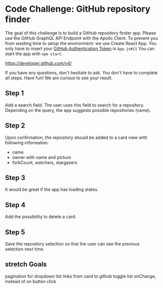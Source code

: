 # Code Challenge: GitHub repository finder

The goal of this challenge is to build a GitHub repository finder app.
Please use the GitHub GraphQL API Endpoint with the Apollo Client.
To prevent you from wasting time to setup the environment: we use Create React App.
You only have to insert your [GitHub Authentication Token](https://github.com/settings/tokens/new) in `App.js#11` You can start the app with `npm start`.

https://developer.github.com/v4/

If you have any questions, don't hesitate to ask. You don't have to complete all steps. Have fun! We are curious to see your result.

## Step 1

Add a search field. The user uses this field to search for a repository. Depending on the query, the app suggests possible repositories (name).

## Step 2

Upon confirmation, the repository should be added to a card view with following information:

* name
* owner with name and picture
* forkCount, watchers, stargazers

## Step 3

It would be great if the app has loading states.

## Step 4

Add the possibility to delete a card.

## Step 5

Save the repository selection so that the user can see the previous selection next time.


## stretch Goals
pagination for dropdown list
links from card to github
toggle list onChange, instead of on button click